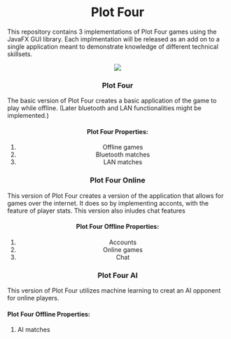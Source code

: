<h1 align="center">Plot Four</h1>
<p>This repository contains 3 implementations of Plot Four games using the JavaFX GUI library. Each implmentation will be released as an add on to a single application meant to demonstrate knowledge of different technical skillsets.</p>

<div align="center">
  <img src="https://github.com/capitancuro/Plot_Four/blob/31cdebcc09b402a8be9cbc4b702ce4d3b5581792/src/assets/Plot_Four_Icon.png" />
</div>

<h3 align="center">Plot Four</h3>
<p>The basic version of Plot Four creates a basic application of the game to play while offline. (Later bluetooth and LAN functionalities might be implemented.)</p>

<div align="center">
  <h4 align="center">Plot Four Properties:</h4>
  <ol> 
    <li>Offline games</li>
    <li>Bluetooth matches</li>
    <li>LAN matches</li>
  </ol>
</div>

<h3 align="center">Plot Four Online</h3>
<p>This version of Plot Four creates a version of the application that allows for games over the internet. It does so by implementing acconts, with the feature of player stats. This version also inludes chat features</p>

<div align="center">
  <h4 align="center">Plot Four Offline Properties:</h4>
  <ol> 
    <li>Accounts</li>
    <li>Online games</li>
    <li>Chat</li>
  </ol>
</div>

<h3 align="center">Plot Four AI</h3>
<p>This version of Plot Four utilizes machine learning to creat an AI opponent for online players.</p>

<div text-align="center">
  <h4>Plot Four Offline Properties:</h4>
  <ol> 
    <li>AI matches</li>
  </ol>
</div>
